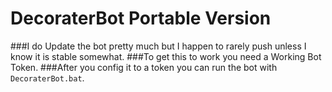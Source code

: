 # DecoraterBot Portable Version
###I do Update the bot pretty much but I happen to rarely push unless I know it is stable somewhat.
###To get this to work you need a Working Bot Token.
###After you config it to a token you can run the bot with ``DecoraterBot.bat``.
